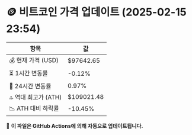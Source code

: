 # 🪙 비트코인 가격 업데이트 (2025-02-15 23:54)

| 항목                | 값 |
|--------------------|----------------|
| 💰 현재 가격 (USD) | $97642.65 |
| ⏳ 1시간 변동률    | -0.12% |
| 📆 24시간 변동률   | 0.97% |
| 🔝 역대 최고가 (ATH) | $109021.48 |
| 📉 ATH 대비 하락률 | -10.45% |

🔄 **이 파일은 GitHub Actions에 의해 자동으로 업데이트됩니다.**
